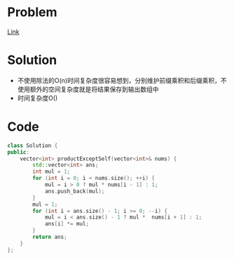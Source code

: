 # Problem
[Link](https://leetcode-cn.com/problems/product-of-array-except-self/)

# Solution
* 不使用除法的O(n)时间复杂度很容易想到，分别维护前缀乘积和后缀乘积，不使用额外的空间复杂度就是将结果保存到输出数组中
* 时间复杂度O()

# Code
```cpp
class Solution {
public:
	vector<int> productExceptSelf(vector<int>& nums) {
		std::vector<int> ans;
		int mul = 1;
		for (int i = 0; i < nums.size(); ++i) {
			mul = i > 0 ? mul * nums[i - 1] : 1;
			ans.push_back(mul);
		}
		mul = 1;
		for (int i = ans.size() - 1; i >= 0; --i) {
			mul = i < ans.size() - 1 ? mul *  nums[i + 1] : 1;
			ans[i] *= mul;
		}
		return ans;
	}
};
```